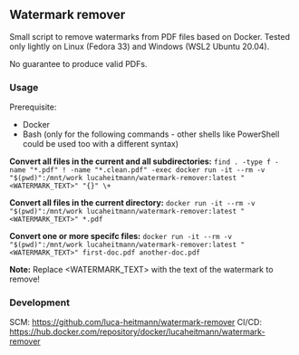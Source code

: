 ## Watermark remover
Small script to remove watermarks from PDF files based on Docker. Tested only lightly on Linux (Fedora 33) and Windows (WSL2 Ubuntu 20.04).

No guarantee to produce valid PDFs.

### Usage
Prerequisite:
- Docker
- Bash (only for the following commands - other shells like PowerShell could be used too with a different syntax)

**Convert all files in the current and all subdirectories:**
`find . -type f -name "*.pdf" ! -name "*.clean.pdf" -exec docker run -it --rm -v "$(pwd)":/mnt/work lucaheitmann/watermark-remover:latest "<WATERMARK_TEXT>" "{}" \+`

**Convert all files in the current directory:**
`docker run -it --rm -v "$(pwd)":/mnt/work lucaheitmann/watermark-remover:latest "<WATERMARK_TEXT>" *.pdf`

**Convert one or more specifc files:**
`docker run -it --rm -v "$(pwd)":/mnt/work lucaheitmann/watermark-remover:latest "<WATERMARK_TEXT>" first-doc.pdf another-doc.pdf`

**Note:**
Replace <WATERMARK_TEXT> with the text of the watermark to remove!

### Development
SCM: https://github.com/luca-heitmann/watermark-remover
CI/CD: https://hub.docker.com/repository/docker/lucaheitmann/watermark-remover

